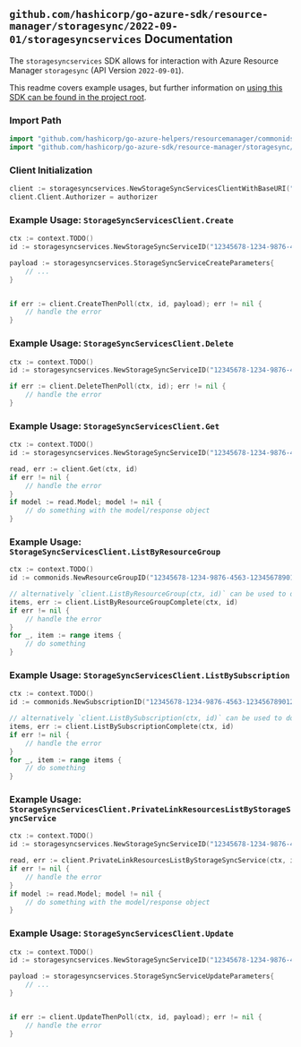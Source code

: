 
## `github.com/hashicorp/go-azure-sdk/resource-manager/storagesync/2022-09-01/storagesyncservices` Documentation

The `storagesyncservices` SDK allows for interaction with Azure Resource Manager `storagesync` (API Version `2022-09-01`).

This readme covers example usages, but further information on [using this SDK can be found in the project root](https://github.com/hashicorp/go-azure-sdk/tree/main/docs).

### Import Path

```go
import "github.com/hashicorp/go-azure-helpers/resourcemanager/commonids"
import "github.com/hashicorp/go-azure-sdk/resource-manager/storagesync/2022-09-01/storagesyncservices"
```


### Client Initialization

```go
client := storagesyncservices.NewStorageSyncServicesClientWithBaseURI("https://management.azure.com")
client.Client.Authorizer = authorizer
```


### Example Usage: `StorageSyncServicesClient.Create`

```go
ctx := context.TODO()
id := storagesyncservices.NewStorageSyncServiceID("12345678-1234-9876-4563-123456789012", "example-resource-group", "storageSyncServiceName")

payload := storagesyncservices.StorageSyncServiceCreateParameters{
	// ...
}


if err := client.CreateThenPoll(ctx, id, payload); err != nil {
	// handle the error
}
```


### Example Usage: `StorageSyncServicesClient.Delete`

```go
ctx := context.TODO()
id := storagesyncservices.NewStorageSyncServiceID("12345678-1234-9876-4563-123456789012", "example-resource-group", "storageSyncServiceName")

if err := client.DeleteThenPoll(ctx, id); err != nil {
	// handle the error
}
```


### Example Usage: `StorageSyncServicesClient.Get`

```go
ctx := context.TODO()
id := storagesyncservices.NewStorageSyncServiceID("12345678-1234-9876-4563-123456789012", "example-resource-group", "storageSyncServiceName")

read, err := client.Get(ctx, id)
if err != nil {
	// handle the error
}
if model := read.Model; model != nil {
	// do something with the model/response object
}
```


### Example Usage: `StorageSyncServicesClient.ListByResourceGroup`

```go
ctx := context.TODO()
id := commonids.NewResourceGroupID("12345678-1234-9876-4563-123456789012", "example-resource-group")

// alternatively `client.ListByResourceGroup(ctx, id)` can be used to do batched pagination
items, err := client.ListByResourceGroupComplete(ctx, id)
if err != nil {
	// handle the error
}
for _, item := range items {
	// do something
}
```


### Example Usage: `StorageSyncServicesClient.ListBySubscription`

```go
ctx := context.TODO()
id := commonids.NewSubscriptionID("12345678-1234-9876-4563-123456789012")

// alternatively `client.ListBySubscription(ctx, id)` can be used to do batched pagination
items, err := client.ListBySubscriptionComplete(ctx, id)
if err != nil {
	// handle the error
}
for _, item := range items {
	// do something
}
```


### Example Usage: `StorageSyncServicesClient.PrivateLinkResourcesListByStorageSyncService`

```go
ctx := context.TODO()
id := storagesyncservices.NewStorageSyncServiceID("12345678-1234-9876-4563-123456789012", "example-resource-group", "storageSyncServiceName")

read, err := client.PrivateLinkResourcesListByStorageSyncService(ctx, id)
if err != nil {
	// handle the error
}
if model := read.Model; model != nil {
	// do something with the model/response object
}
```


### Example Usage: `StorageSyncServicesClient.Update`

```go
ctx := context.TODO()
id := storagesyncservices.NewStorageSyncServiceID("12345678-1234-9876-4563-123456789012", "example-resource-group", "storageSyncServiceName")

payload := storagesyncservices.StorageSyncServiceUpdateParameters{
	// ...
}


if err := client.UpdateThenPoll(ctx, id, payload); err != nil {
	// handle the error
}
```
